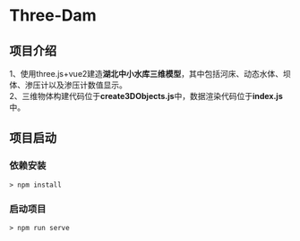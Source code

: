 # Three-Dam

## 项目介绍

1、使用three.js+vue2建造**湖北中小水库三维模型**，其中包括河床、动态水体、坝体、渗压计以及渗压计数值显示。   
2、三维物体构建代码位于**create3DObjects.js**中，数据渲染代码位于**index.js**中。

## 项目启动

### 依赖安装

```
> npm install
```

### 启动项目

```
> npm run serve
```
